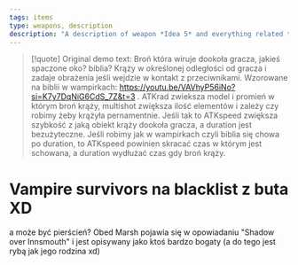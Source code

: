 ```yaml
---
tags: items
type: weapons, description
description: "A description of weapon *Idea 5* and everything related to it."
---
```


>[!quote] Original demo text:
>Broń która wiruje dookoła gracza, jakieś spaczone oko? biblia? Krąży w określonej odległości od gracza i zadaje obrażenia jeśli wejdzie w kontakt z przeciwnikami. Wzorowane na biblii w wampirkach: https://youtu.be/VAVhyP56iNo?si=K7y7DqNiG6CdS_7Z&t=3 . ATKrad zwieksza model i promień w którym broń krąży, multishot zwiększa ilość elementów i zależy czy robimy żeby krążyła pernamentnie. Jeśli tak to ATKspeed zwiększa szybkość z jaką obiekt krąży dookoła gracza, a duration jest bezużyteczne. Jeśli robimy jak w wampirkach czyli biblia się chowa po duration, to ATKspeed powinien skracać czas w którym jest schowana, a duration wydłużać czas gdy broń krąży.


# Vampire survivors na blacklist z buta XD

a może być pierścień? Obed Marsh pojawia się w opowiadaniu "Shadow over Innsmouth" i jest opisywany jako ktoś bardzo bogaty (a do tego jest rybą jak jego rodzina xd)